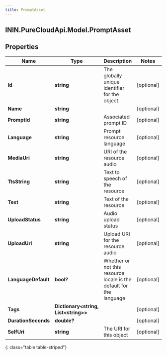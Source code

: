 ```yaml
---
title: PromptAsset
---
```

## ININ.PureCloudApi.Model.PromptAsset

## Properties

|Name | Type | Description | Notes|
|------------ | ------------- | ------------- | -------------|
| **Id** | **string** | The globally unique identifier for the object. | [optional] |
| **Name** | **string** |  | [optional] |
| **PromptId** | **string** | Associated prompt ID | [optional] |
| **Language** | **string** | Prompt resource language | [optional] |
| **MediaUri** | **string** | URI of the resource audio | [optional] |
| **TtsString** | **string** | Text to speech of the resource | [optional] |
| **Text** | **string** | Text of the resource | [optional] |
| **UploadStatus** | **string** | Audio upload status | [optional] |
| **UploadUri** | **string** | Upload URI for the resource audio | [optional] |
| **LanguageDefault** | **bool?** | Whether or not this resource locale is the default for the language | [optional] |
| **Tags** | **Dictionary&lt;string, List&lt;string&gt;&gt;** |  | [optional] |
| **DurationSeconds** | **double?** |  | [optional] |
| **SelfUri** | **string** | The URI for this object | [optional] |
{: class="table table-striped"}


